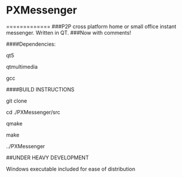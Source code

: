 # PXMessenger
=============
###P2P cross platform home or small office instant messenger.  Written in QT.
###Now with comments!


####Dependencies:

qt5

qtmultimedia

gcc


####BUILD INSTRUCTIONS

git clone

cd ./PXMessenger/src

qmake

make

../PXMessenger


##UNDER HEAVY DEVELOPMENT

Windows executable included for ease of distribution
